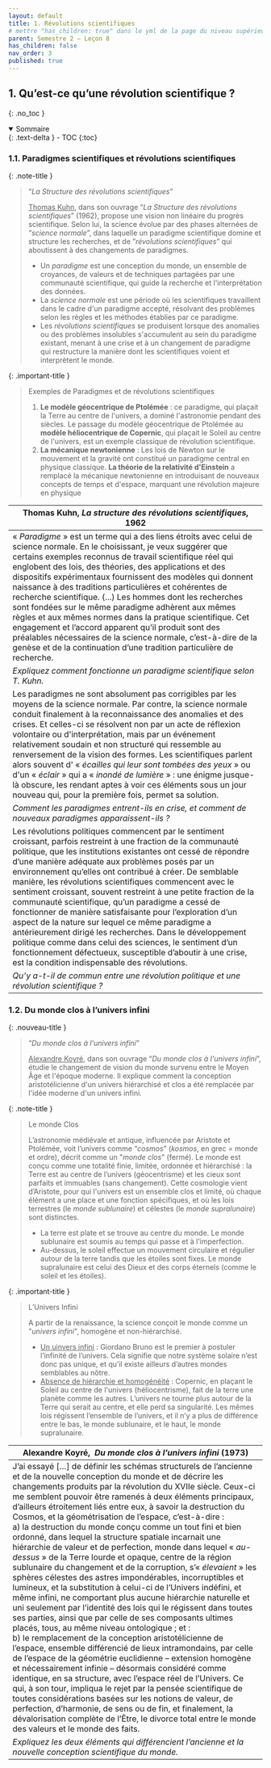 ```yaml
---
layout: default
title: 1. Révolutions scientifiques
# mettre "has_children: true" dans le yml de la page du niveau supérieur
parent: Semestre 2 – Leçon 8
has_children: false
nav_order: 3
published: true
---
```


## 1. Qu’est-ce qu’une révolution scientifique ?
{: .no_toc }

<details open markdown="block">
  <summary>
    Sommaire
  </summary>
  {: .text-delta }
- TOC
{:toc}
</details>

### 1.1.  Paradigmes scientifiques et révolutions scientifiques

{: .note-title }
> “_La Structure des révolutions scientifiques_”
>
> <u>Thomas Kuhn</u>, dans son ouvrage “_La Structure des révolutions scientifiques_” (1962), propose une vision non linéaire du progrès scientifique. Selon lui, la science évolue par des phases alternées de “*science normale*”, dans laquelle un paradigme scientifique domine et structure les recherches, et de ”*révolutions scientifiques*” qui aboutissent à des changements de paradigmes.
>- Un *paradigme* est une conception du monde, un ensemble de croyances, de valeurs et de techniques partagées par une communauté scientifique, qui guide la recherche et l'interprétation des données. 
>- La *science normale* est une période où les scientifiques travaillent dans le cadre d'un paradigme accepté, résolvant des problèmes selon les règles et les méthodes établies par ce paradigme. 
>- Les *révolutions scientifiques* se produisent lorsque des anomalies ou des problèmes insolubles s'accumulent au sein du paradigme existant, menant à une crise et à un changement de paradigme qui restructure la manière dont les scientifiques voient et interprètent le monde. 


{: .important-title }
> Exemples de Paradigmes et de révolutions scientifiques
>
>1. **Le modèle géocentrique de Ptolémée** : ce paradigme, qui plaçait la Terre au centre de l'univers, a dominé l'astronomie pendant des siècles. Le passage du modèle géocentrique de Ptolémée au **modèle héliocentrique de Copernic**, qui plaçait le Soleil au centre de l'univers, est un exemple classique de révolution scientifique. 
>2. **La mécanique newtonienne** : Les lois de Newton sur le mouvement et la gravité ont constitué un paradigme central en physique classique. **La théorie de la relativité d'Einstein** a remplacé la mécanique newtonienne en introduisant de nouveaux concepts de temps et d'espace, marquant une révolution majeure en physique

| Thomas Kuhn, *La structure des révolutions scientifiques*, 1962        |
| --------------------------------------- |
| « *Paradigme* » est un terme qui a des liens étroits avec celui de science normale. En le choisissant, je veux suggérer que certains exemples reconnus de travail scientifique réel qui englobent des lois, des théories, des applications et des dispositifs expérimentaux fournissent des modèles qui donnent naissance à des traditions particulières et cohérentes de recherche scientifique. (...) Les hommes dont les recherches sont fondées sur le même paradigme adhèrent aux mêmes règles et aux mêmes normes dans la pratique scientifique. Cet engagement et l’accord apparent qu’il produit sont des préalables nécessaires de la science normale, c’est-à-dire de la genèse et de la continuation d’une tradition particulière de recherche.          |
| *Expliquez comment fonctionne un paradigme scientifique selon T. Kuhn.*  |
| Les paradigmes ne sont absolument pas corrigibles par les moyens de la science normale. Par contre, la science normale conduit finalement à la reconnaissance des anomalies et des crises. Et celles-ci se résolvent non par un acte de réflexion volontaire ou d'interprétation, mais par un événement relativement soudain et non structuré qui ressemble au renversement de la vision des formes. Les scientifiques parlent alors souvent d' « *écailles qui leur sont tombées des yeux* » ou d'un « *éclair* » qui a « *inondé de lumière* » : une énigme jusque-là obscure, les rendant aptes à voir ces éléments sous un jour nouveau qui, pour la première fois, permet sa solution.           |
| *Comment les paradigmes entrent-ils en crise, et comment de nouveaux paradigmes apparaissent-ils ?*   |
|Les révolutions politiques commencent par le sentiment croissant, parfois restreint à une fraction de la communauté politique, que les institutions existantes ont cessé de répondre d’une manière adéquate aux problèmes posés par un environnement qu’elles ont contribué à créer. De semblable manière, les révolutions scientifiques commencent avec le sentiment croissant, souvent restreint à une petite fraction de la communauté scientifique, qu’un paradigme a cessé de fonctionner de manière satisfaisante pour l’exploration d’un aspect de la nature sur lequel ce même paradigme a antérieurement dirigé les recherches. Dans le développement politique comme dans celui des sciences, le sentiment d’un fonctionnement défectueux, susceptible d’aboutir à une crise, est la condition indispensable des révolutions. |
| *Qu’y a-t-il de commun entre une révolution politique et une révolution scientifique ?*       |


### 1.2. Du monde clos à l’univers infini

{: .nouveau-title }
> “_Du monde clos à l'univers infini_”
>
> <u>Alexandre Koyré</u>, dans son ouvrage “_Du monde clos à l'univers infini_”, étudie le changement de vision du monde survenu entre le Moyen Âge et l'époque moderne. Il explique comment la conception aristotélicienne d'un univers hiérarchisé et clos a été remplacée par l'idée moderne d'un univers infini.


{: .note-title }
> Le monde Clos
>
>L’astronomie médiévale et antique, influencée par Aristote et Ptolémée, voit l’univers comme “*cosmos*” (*kosmos*, en grec = monde et ordre), décrit comme un "*monde clos*" (fermé). Le monde est conçu comme une totalité finie, limitée, ordonnée et hiérarchisé : la Terre est au centre de l’univers (géocentrisme) et les cieux sont parfaits et immuables (sans changement). Cette cosmologie vient d’Aristote, pour qui l'univers est un ensemble clos et limité, où chaque élément a une place et une fonction spécifiques, et où les lois terrestres (le *monde sublunaire*) et célestes (le *monde supralunaire*) sont distinctes.
>- La terre est plate et se trouve au centre du monde. Le monde sublunaire est soumis au temps qui passe et à l’imperfection.
>- Au-dessus, le soleil effectue un mouvement circulaire et régulier autour de la terre tandis que les étoiles sont fixes. Le monde supralunaire est celui des Dieux et des corps éternels (comme le soleil et les étoiles). 


{: .important-title }
> L’Univers Infini
>
>A partir de la renaissance, la science conçoit le monde  comme un "*univers infini*", homogène et non-hiérarchisé. 
>- <u>Un uinvers infini</u> : Giordano Bruno est le premier à postuler l’infinité de l’univers. Cela signifie que notre système solaire n’est donc pas unique, et qu’il existe ailleurs d’autres mondes semblables au nôtre.
>- <u>Absence de hiérarchie et homogénéité</u> : Copernic, en plaçant le Soleil au centre de l'univers (héliocentrisme), fait de la terre une planète comme les autres. L’univers ne tourne plus autour de la Terre qui serait au centre, et elle perd sa singularité. Les mêmes lois régissent l’ensemble de l’univers, et il n’y a plus de différence entre le bas, le monde sublunaire, et le haut, le monde supralunaire.

| Alexandre Koyré,  *Du monde clos à l’univers infini* (1973)     |
| ----------------------------------------------- |
| J’ai essayé […] de définir les schémas structurels de l’ancienne et de la nouvelle conception du monde et de décrire les changements produits par la révolution du XVIIe siècle. Ceux-ci me semblent pouvoir être ramenés à deux éléments principaux, d’ailleurs étroitement liés entre eux, à savoir la destruction du Cosmos, et la géométrisation de l’espace, c’est-à-dire : <br>a) la destruction du monde conçu comme un tout fini et bien ordonné, dans lequel la structure spatiale incarnait une hiérarchie de valeur et de perfection, monde dans lequel « *au-dessus* » de la Terre lourde et opaque, centre de la région sublunaire du changement et de la corruption, s’« *élevaient* » les sphères célestes des astres impondérables, incorruptibles et lumineux, et la substitution à celui-ci de l’Univers indéfini, et même infini, ne comportant plus aucune hiérarchie naturelle et uni seulement par l’identité des lois qui le régissent dans toutes ses parties, ainsi que par celle de ses composants ultimes placés, tous, au même niveau ontologique ; et :<br>b) le remplacement de la conception aristotélicienne de l’espace, ensemble différencié de lieux intramondains, par celle de l’espace de la géométrie euclidienne – extension homogène et nécessairement infinie – désormais considéré comme identique, en sa structure, avec l’espace réel de l’Univers. Ce qui, à son tour, impliqua le rejet par la pensée scientifique de toutes considérations basées sur les notions de valeur, de perfection, d’harmonie, de sens ou de fin, et finalement, la dévalorisation complète de l’Être, le divorce total entre le monde des valeurs et le monde des faits. |
| *Expliquez les deux éléments qui différencient l’ancienne et la nouvelle conception scientifique du monde.*       |

